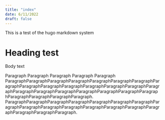 ```yaml
---
title: "index"
date: 6/11/2022
draft: false
---  
```


This is a test of the hugo markdown system

# Heading test
Body text

<p>Paragraph Paragraph Paragraph Paragraph Paragraph ParagraphParagraphParagraphParagraphParagraphParagraphParagraphParagraphParagraphParagraphParagraphParagraphParagraphParagraphParagraphParagraphParagraphParagraphParagraphParagraphParagraphParagraphParagraphParagraphParagraphParagraph. ParagraphParagraphParagraphParagraphParagraphParagraphParagraphParagraphParagraphParagraphParagraphParagraphParagraphParagraphParagraphParagraphParagraphParagraph. </p>